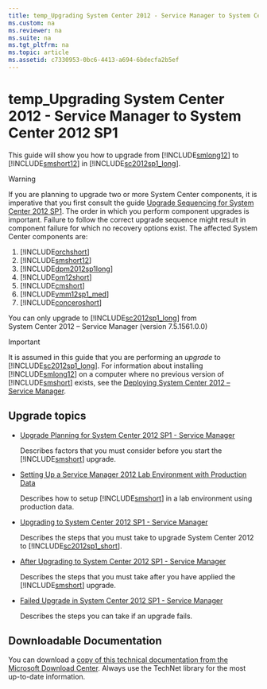 ```yaml
---
title: temp_Upgrading System Center 2012 - Service Manager to System Center 2012 SP1
ms.custom: na
ms.reviewer: na
ms.suite: na
ms.tgt_pltfrm: na
ms.topic: article
ms.assetid: c7330953-0bc6-4413-a694-6bdecfa2b5ef
---
```

# temp_Upgrading System Center 2012 - Service Manager to System Center 2012 SP1
This guide will show you how to upgrade from [!INCLUDE[smlong12](./Token/smlong12_md.md)] to [!INCLUDE[smshort12](./Token/smshort12_md.md)] in [!INCLUDE[sc2012sp1_long](./Token/sc2012sp1_long_md.md)].

> [!WARNING]
> If you are planning to upgrade two or more System Center components, it is imperative that you first consult the guide [Upgrade Sequencing for System Center 2012 SP1](http://go.microsoft.com/fwlink/p/?LinkId=268417). The order in which you perform component upgrades is important. Failure to follow the correct upgrade sequence might result in component failure for which no recovery options exist. The affected System Center components are:
> 
> 1.  [!INCLUDE[orchshort](./Token/orchshort_md.md)]
> 2.  [!INCLUDE[smshort12](./Token/smshort12_md.md)]
> 3.  [!INCLUDE[dpm2012sp1long](./Token/dpm2012sp1long_md.md)]
> 4.  [!INCLUDE[om12short](./Token/om12short_md.md)]
> 5.  [!INCLUDE[cmshort](./Token/cmshort_md.md)]
> 6.  [!INCLUDE[vmm12sp1_med](./Token/vmm12sp1_med_md.md)]
> 7.  [!INCLUDE[conceroshort](./Token/conceroshort_md.md)]

You can only upgrade to [!INCLUDE[sc2012sp1_long](./Token/sc2012sp1_long_md.md)] from System Center 2012 – Service Manager \(version 7.5.1561.0.0\)

> [!IMPORTANT]
> It is assumed in this guide that you are performing an *upgrade* to [!INCLUDE[sc2012sp1_long](./Token/sc2012sp1_long_md.md)]. For information about installing [!INCLUDE[smlong12](./Token/smlong12_md.md)] on a computer where no previous version of [!INCLUDE[smshort](./Token/smshort_md.md)] exists, see the [Deploying  System Center 2012 – Service Manager](http://go.microsoft.com/fwlink/p/?LinkId=209670).

## Upgrade topics

-   [Upgrade Planning for System Center 2012 SP1 - Service Manager](assetId:///cad46180-3c12-4eb2-a4bc-99fd88d2f3e7)

    Describes factors that you must consider before you start the [!INCLUDE[smshort](./Token/smshort_md.md)] upgrade.

-   [Setting Up a Service Manager 2012 Lab Environment with Production Data](assetId:///34e9880c-5faf-4e67-ac1b-7043ab4dc8ad)

    Describes how to setup [!INCLUDE[smshort](./Token/smshort_md.md)] in a lab environment using production data.

-   [Upgrading to System Center 2012 SP1 - Service Manager](assetId:///1a2b3464-1ff8-4695-875f-839da201c366)

    Describes the steps that you must take to upgrade System Center 2012 to [!INCLUDE[sc2012sp1_short](./Token/sc2012sp1_short_md.md)].

-   [After Upgrading to System Center 2012 SP1 - Service Manager](assetId:///a21c98a9-c10a-41db-8d8c-9eac164c2517)

    Describes the steps that you must take after you have applied the [!INCLUDE[smshort](./Token/smshort_md.md)] upgrade.

-   [Failed Upgrade in System Center 2012 SP1 - Service Manager](assetId:///41d83462-5e56-4eb3-8eb8-b67d34060c86)

    Describes the steps you can take if an upgrade fails.

## Downloadable Documentation
You can download a [copy of this technical documentation from the Microsoft Download Center](http://go.microsoft.com/fwlink/?LinkId=246620).  Always use the TechNet library for the most up\-to\-date information.



